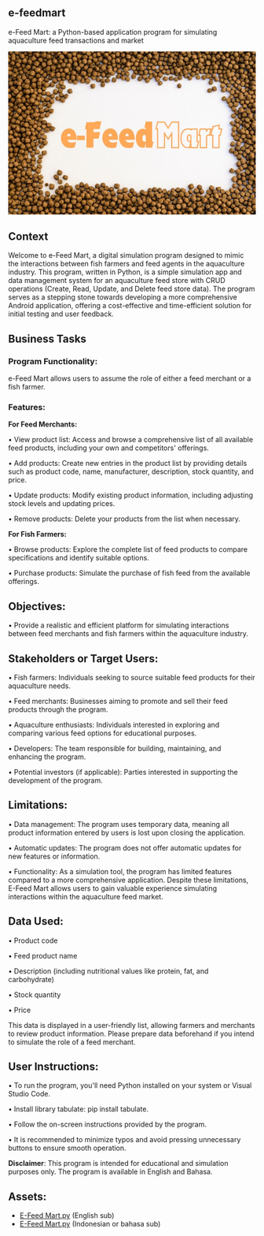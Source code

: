 ## e-feedmart
e-Feed Mart: a Python-based application program for simulating aquaculture feed transactions and market

![e-feedmart](https://github.com/harishmuh/e-feedmart/blob/main/E-FeedMart.JPG?raw=true)

## Context
Welcome to e-Feed Mart, a digital simulation program designed to mimic the interactions between fish farmers and feed agents in the aquaculture industry. This program, written in Python, is a simple simulation app and data management system for an aquaculture feed store with CRUD operations (Create, Read, Update, and Delete feed store data). The program serves as a stepping stone towards developing a more comprehensive Android application, offering a cost-effective and time-efficient solution for initial testing and user feedback.

## Business Tasks
### Program Functionality:
e-Feed Mart allows users to assume the role of either a feed merchant or a fish farmer.
### Features:
**For Feed Merchants:**

•	View product list: Access and browse a comprehensive list of all available feed products, including your own and competitors' offerings.

•	Add products: Create new entries in the product list by providing details such as product code, name, manufacturer, description, stock quantity, and price.

•	Update products: Modify existing product information, including adjusting stock levels and updating prices.

•	Remove products: Delete your products from the list when necessary.

**For Fish Farmers:**

•	Browse products: Explore the complete list of feed products to compare specifications and identify suitable options.

•	Purchase products: Simulate the purchase of fish feed from the available offerings.

## Objectives:

•	Provide a realistic and efficient platform for simulating interactions between feed merchants and fish farmers within the aquaculture industry.

## Stakeholders or Target Users:

•	Fish farmers: Individuals seeking to source suitable feed products for their aquaculture needs.

•	Feed merchants: Businesses aiming to promote and sell their feed products through the program.

•	Aquaculture enthusiasts: Individuals interested in exploring and comparing various feed options for educational purposes.

•	Developers: The team responsible for building, maintaining, and enhancing the program.

•	Potential investors (if applicable): Parties interested in supporting the development of the program.

## Limitations:

•	Data management: The program uses temporary data, meaning all product information entered by users is lost upon closing the application.

•	Automatic updates: The program does not offer automatic updates for new features or information.

•	Functionality: As a simulation tool, the program has limited features compared to a more comprehensive application. Despite these limitations, E-Feed Mart allows users to gain valuable experience simulating interactions within the aquaculture feed market.

## Data Used:

•	Product code

•	Feed product name

•	Description (including nutritional values like protein, fat, and carbohydrate)

•	Stock quantity

•	Price

This data is displayed in a user-friendly list, allowing farmers and merchants to review product information. Please prepare data beforehand if you intend to simulate the role of a feed merchant.

## User Instructions:

•	To run the program, you'll need Python installed on your system or Visual Studio Code.

•	Install library tabulate: pip install tabulate.

•	Follow the on-screen instructions provided by the program.

•	It is recommended to minimize typos and avoid pressing unnecessary buttons to ensure smooth operation.

**Disclaimer**: This program is intended for educational and simulation purposes only. The program is available in English and Bahasa.

## Assets:
* [E-Feed Mart.py](https://github.com/harishmuh/e-feedmart/blob/main/e-Feed%20Mart_engsub.py) (English sub)
* [E-Feed Mart.py](https://github.com/harishmuh/e-feedmart/blob/main/e_feedmart_hm280224.py) (Indonesian or bahasa sub)


